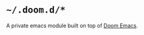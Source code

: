 # `~/.doom.d/*`

A private emacs module built on top of [Doom Emacs][doom].

[doom]: https://github.com/hlissner/doom-emacs 
